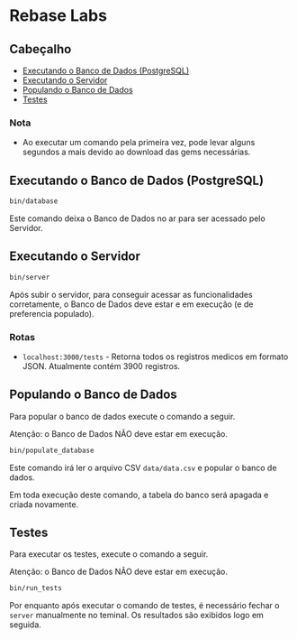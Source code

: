 # Rebase Labs

## Cabeçalho

- [Executando o Banco de Dados (PostgreSQL)](#executando-o-banco-de-dados-postgresql)
- [Executando o Servidor](#executando-o-servidor)
- [Populando o Banco de Dados](#populando-o-banco-de-dados)
- [Testes](#testes)

### Nota

- Ao executar um comando pela primeira vez, pode levar alguns segundos a mais devido ao download das gems necessárias.

## Executando o Banco de Dados (PostgreSQL)

```bash
bin/database
```

Este comando deixa o Banco de Dados no ar para ser acessado pelo Servidor.


## Executando o Servidor

```bash
bin/server
```

Após subir o servidor, para conseguir acessar as funcionalidades corretamente, o Banco de Dados deve estar e em execução (e de preferencia populado).

### Rotas

- `localhost:3000/tests` - Retorna todos os registros medicos em formato JSON. Atualmente contém 3900 registros.

## Populando o Banco de Dados

Para popular o banco de dados execute o comando a seguir. 

Atenção: o Banco de Dados NÃO deve estar em execução.

```bash
bin/populate_database
```

Este comando irá ler o arquivo CSV `data/data.csv` e popular o banco de dados.

Em toda execução deste comando, a tabela do banco será apagada e criada novamente.

## Testes

Para executar os testes, execute o comando a seguir. 

Atenção: o Banco de Dados NÃO deve estar em execução.

```bash
bin/run_tests
```

Por enquanto após executar o comando de testes, é necessário fechar o `server` manualmente no teminal. Os resultados são exibidos logo em seguida.